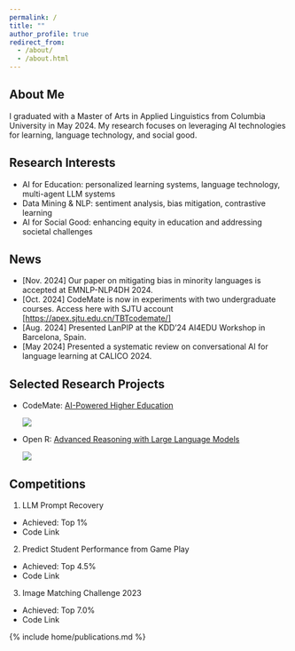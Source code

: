```yaml
---
permalink: /
title: ""
author_profile: true
redirect_from: 
  - /about/
  - /about.html
---
```


## About Me
I graduated with a Master of Arts in Applied Linguistics from Columbia University in May 2024. My research focuses on leveraging AI technologies for learning, language technology, and social good.

## Research Interests
  - AI for Education: personalized learning systems, language technology, multi-agent LLM systems
  - Data Mining & NLP: sentiment analysis, bias mitigation, contrastive learning
  - AI for Social Good: enhancing equity in education and addressing societal challenges


## News
  - [Nov. 2024] Our paper on mitigating bias in minority languages is accepted at EMNLP-NLP4DH 2024.
  - [Oct. 2024] CodeMate is now in experiments with two undergraduate courses. Access here with SJTU account [https://apex.sjtu.edu.cn/TBTcodemate/]
  - [Aug. 2024] Presented LanPIP at the KDD’24 AI4EDU Workshop in Barcelona, Spain.
  - [May 2024] Presented a systematic review on conversational AI for language learning at CALICO 2024.

## Selected Research Projects
  - CodeMate: [AI-Powered Higher Education](http://apex.sjtu.edu.cn/TBTcodemate/)
    <p><img src="{{ site.baseurl }}/images/researches/code_mate.png"  style=""></p>    

  - Open R: [Advanced Reasoning with Large Language Models](https://github.com/openreasoner/openr)
    <p class="home-openr-img"><img src="{{ site.baseurl }}/images/researches/openr.png"  style=""></p> 

## Competitions
  1. LLM Prompt Recovery
  - Achieved: Top 1%
  - Code Link
  2. Predict Student Performance from Game Play
  - Achieved: Top 4.5%
  - Code Link
  3. Image Matching Challenge 2023
  - Achieved: Top 7.0%
  - Code Link


{% include home/publications.md %}